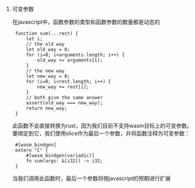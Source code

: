 1. 可变参数

   在javascript中，函数参数的类型和函数参数的数量都是动态的

        function sum(...rest) {
            let i;
            // the old way
            let old_way = 0;
            for (i=0; i<arguments.length; i++) {
                old_way += arguments[i];
            }
            // the new way
            let new_way = 0;
            for (i=0; i<rest.length; i++) {
                new_way += rest[i];
            }
            // both give the same answer
            assert(old_way === new_way);
            return new_way;
        }

    此函数不会直接转换为rust，因为我们目前不支持wasm目标上的可变参数。要绑定到它，我们使用slice作为最后一个参数，并将函数注释为可变参数：



        #[wasm_bindgen]
        extern "C" {
            #[wasm_bindgen(variadic)]
            fn sum(args: &[i32]) -> i32;
        }
    当我们调用此函数时，最后一个参数将按javascript的预期进行扩展